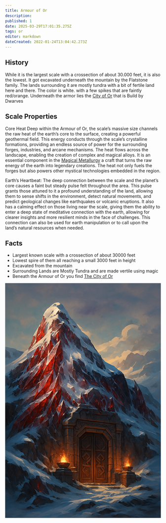 ```yaml
---
title: Armour of Or
description: 
published: 1
date: 2025-03-29T17:01:35.275Z
tags: or
editor: markdown
dateCreated: 2022-01-24T13:04:42.273Z
---
```


## History
While it is the largest scale with a crossection of about 30.000 feet, it is also the lowest. It got excavated underneath the mountain by the Flatstone family. The lands surrounding it are mostly tundra with a bit of fertile land here and there. The color is white. with a few spikes that are faintly red/orange. Underneath the armor lies the [City of Or](/i/11) that is Build by Dwarves

## Scale Properties
Core Heat
Deep within the Armour of Or, the scale’s massive size channels the raw heat of the earth’s core to the surface, creating a powerful geothermal field. This energy conducts through the scale’s crystalline formations, providing an endless source of power for the surrounding forges, industries, and arcane mechanisms. The heat flows across the landscape, enabling the creation of complex and magical alloys. It is an essential component in the [Magical Metallurgy](/i/11) a craft that turns the raw energy of the earth into legendary creations. The heat not only fuels the forges but also powers other mystical technologies embedded in the region.

Earth’s Heartbeat:
The deep connection between the scale and the planet’s core causes a faint but steady pulse felt throughout the area. This pulse grants those attuned to it a profound understanding of the land, allowing them to sense shifts in the environment, detect natural movements, and predict geological changes like earthquakes or volcanic eruptions. It also has a calming effect on those living near the scale, giving them the ability to enter a deep state of meditative connection with the earth, allowing for clearer insights and more resilient minds in the face of challenges. This connection can also be used for earth manipulation or to call upon the land’s natural resources when needed.

## Facts
- Largest known scale with a crossection of about 30000 feet
- Lowest spire of them all reaching a small 3000 feet in height
- Excavated from the mountain
- Surrounding Lands are Mostly Tundra and are made vertile using magic
- Beneath the Armour of Or you find [The City of Or](/i/11) 


![armour-of-or.png](/world/armour-of-or-v2.png)